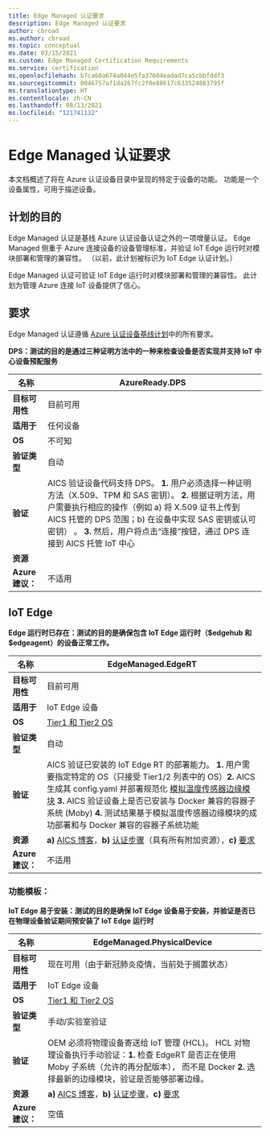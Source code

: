 ```yaml
---
title: Edge Managed 认证要求
description: Edge Managed 认证要求
author: cbroad
ms.author: cbroad
ms.topic: conceptual
ms.date: 03/15/2021
ms.custom: Edge Managed Certification Requirements
ms.service: certification
ms.openlocfilehash: b7ca60a674a044e5fa37604eadad7ca5cbbfddf3
ms.sourcegitcommit: 0046757af1da267fc2f0e88617c633524883795f
ms.translationtype: HT
ms.contentlocale: zh-CN
ms.lasthandoff: 08/13/2021
ms.locfileid: "121741132"
---
```

# <a name="edge-managed-certification-requirements"></a>Edge Managed 认证要求

本文档概述了将在 Azure 认证设备目录中呈现的特定于设备的功能。 功能是一个设备属性，可用于描述设备。 

## <a name="program-purpose"></a>计划的目的

Edge Managed 认证是基线 Azure 认证设备认证之外的一项增量认证。 Edge Managed 侧重于 Azure 连接设备的设备管理标准，并验证 IoT Edge 运行时对模块部署和管理的兼容性。 （以前，此计划被标识为 IoT Edge 认证计划。） 

Edge Managed 认证可验证 IoT Edge 运行时对模块部署和管理的兼容性。 此计划为管理 Azure 连接 IoT 设备提供了信心。

## <a name="requirements"></a>要求

Edge Managed 认证遵循 [Azure 认证设备基线计划](.\program-requirements-azure-certified-device.md)中的所有要求。

**DPS：测试的目的是通过三种证明方法中的一种来检查设备是否实现并支持 IoT 中心设备预配服务**

| **名称**                | AzureReady.DPS                                               |
| ----------------------- | ------------------------------------------------------------ |
| **目标可用性** | 目前可用                                                |
| **适用于**          | 任何设备                                                   |
| **OS**                  | 不可知                                                     |
| **验证类型**     | 自动                                                    |
| **验证**          | AICS 验证设备代码支持 DPS。 **1.** 用户必须选择一种证明方法（X.509、TPM 和 SAS 密钥）。 **2.** 根据证明方法，用户需要执行相应的操作（例如 a) 将 X.509 证书上传到 AICS 托管的 DPS 范围；b) 在设备中实现 SAS 密钥或认可密钥） 。 **3.** 然后，用户将点击“连接”按钮，通过 DPS 连接到 AICS 托管 IoT 中心                                                    |
| **资源**           |                                                      |
| **Azure 建议：**     | 不适用                                                    |

## <a name="iot-edge"></a>IoT Edge

**Edge 运行时已存在：测试的目的是确保包含 IoT Edge 运行时（$edgehub 和 $edgeagent）的设备正常工作。**

| **名称**                | EdgeManaged.EdgeRT                                           |
| ----------------------- | ------------------------------------------------------------ |
| **目标可用性** | 目前可用                                                |
| **适用于**          | IoT Edge 设备                                              |
| **OS**                  | [Tier1 和 Tier2 OS](../iot-edge/support.md)                 |
| **验证类型**     | 自动                                                    |
| **验证**          | AICS 验证已安装的 IoT Edge RT 的部署能力。 **1.** 用户需要指定特定的 OS（只接受 Tier1/2 列表中的 OS）**2.** AICS 生成其 config.yaml 并部署规范化 [模拟温度传感器边缘模块](https://azuremarketplace.microsoft.com/en-us/marketplace/apps/azure-iot.simulated-temperature-sensor?tab=Overview) **3.** AICS 验证设备上是否已安装与 Docker 兼容的容器子系统 (Moby) **4.** 测试结果基于模拟温度传感器边缘模块的成功部署和与 Docker 兼容的容器子系统功能                                                    |
| **资源**           | **a)** [AICS 博客](https://azure.microsoft.com/blog/expanding-azure-iot-certification-service-to-support-azure-iot-edge-device-certification/)，**b)** [认证步骤](./overview.md)（具有所有附加资源），**c)** [要求](./program-requirements-azure-certified-device.md) |
| **Azure 建议：**     | 不适用                                                    |

### <a name="capability-template"></a>功能模板：

**IoT Edge 易于安装：测试的目的是确保 IoT Edge 设备易于安装，并验证是否已在物理设备验证期间预安装了 IoT Edge 运行时**

| **名称**                | EdgeManaged.PhysicalDevice                                             |
| ----------------------- | ------------------------------------------------------------ |
| **目标可用性** | 现在可用（由于新冠肺炎疫情，当前处于搁置状态）                                            |
| **适用于**          | IoT Edge 设备                                                   |
| **OS**                  | [Tier1 和 Tier2 OS](../iot-edge/support.md)                                                     |
| **验证类型**     | 手动/实验室验证                                                    |
| **验证**          | OEM 必须将物理设备寄送给 IoT 管理 (HCL)。 HCL 对物理设备执行手动验证：**1.** 检查 EdgeRT 是否正在使用 Moby 子系统（允许的再分配版本）， 而不是 Docker **2.** 选择最新的边缘模块，验证是否能够部署边缘。                                                     |
| **资源**           | **a)** [AICS 博客](https://azure.microsoft.com/blog/expanding-azure-iot-certification-service-to-support-azure-iot-edge-device-certification/)，**b)** [认证步骤](./overview.md)，**c)** [要求](./program-requirements-azure-certified-device.md) |
| **Azure 建议：**     | 空值                                                    |